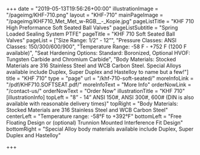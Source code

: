 +++
date = "2019-05-13T19:56:26+00:00"
illustrationImage = "/pageimg/KHF-710.png"
layout = "KHF-710"
mainPageImage = "/pageimg/KHF710_Met_Met_w-RGB__-_Kopie.jpg"
pageListTitle = "KHF 710 High Preformance Soft Seated Ball Valves"
pageListSubtitle = "Spring Loaded Sealing System PTFE"
pageTitle = "KHF 710 Soft Seated Ball Valves"
pageList = ["Size Range: 1/2” - 12”", "Pressure Classes: ANSI Classes: 150/300/600/900", "Temperature Range: -58 F - +752 F (1200 F available)", "Seat Hardening Options: Standard: Boronized, Optional HVOF: Tungsten Carbide and Chromium Carbide", "Body Materials: Stocked Materials are 316 Stainless Steel and WCB Carbon Steel. Special Alloys available include Duplex, Super Duplex and Hastelloy to name but a few!"]
title = "KHF 710"
type = "page"
url = "/khf-710-soft-seated/"
moreInfoLink = "/pdf/KHF710.SOFTSEAT.pdf/"
moreInfoText = "More Info"
orderNowLink = "/contact-us/"
orderNowText = "Order Now"
illustrationTitle = "KHF 710"
[illustrationInfo]
topLeft = "8” - 14” ANSI 150#, ANSI 300#, 600# (DIN is also available with reasonable delivery times)"
topRight = "Body Materials: Stocked Materials are 316 Stainless Steel and WCB Carbon Steel"
centerLeft = "Temperature range:  -58°F to +392°F"
bottomLeft = "Free Floating Design or (optional) Trunnion Mounted Interference Fit Design"
bottomRight = "Special Alloy body materials available include Duplex, Super Duplex and Hastelloy"

+++
